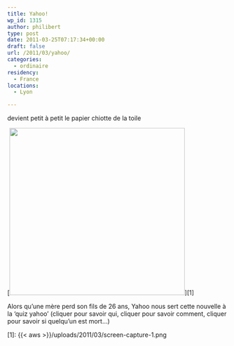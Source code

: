 ```yaml
---
title: Yahoo!
wp_id: 1315
author: philibert
type: post
date: 2011-03-25T07:17:34+00:00
draft: false
url: /2011/03/yahoo/
categories:
  - ordinaire
residency:
  - France
locations:
  - Lyon

---
```

devient petit à petit le papier chiotte de la toile

[<img class="size-full wp-image-1316 alignnone" title="screen-capture-1" src="{{< aws >}}/uploads/2011/03/screen-capture-1.png" alt="" width="400" height="381" srcset="{{< aws >}}/uploads/2011/03/screen-capture-1.png 400w, {{< aws >}}/uploads/2011/03/screen-capture-1-300x285.png 300w" sizes="(max-width: 400px) 100vw, 400px" />][1]

Alors qu&rsquo;une mère perd son fils de 26 ans, Yahoo nous sert cette nouvelle à la &lsquo;quiz yahoo&rsquo; (cliquer pour savoir qui, cliquer pour savoir comment, cliquer pour savoir si quelqu&rsquo;un est mort&#8230;)

 [1]: {{< aws >}}/uploads/2011/03/screen-capture-1.png